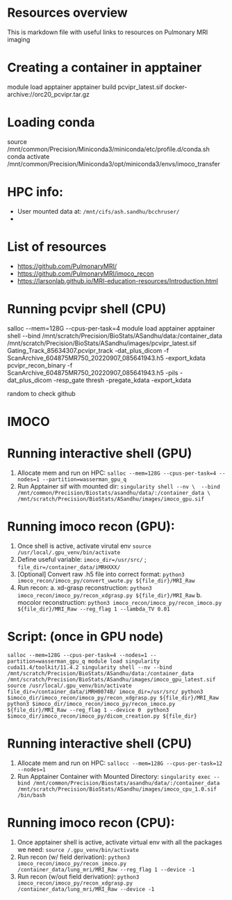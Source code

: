 # Resources overview

This is markdown file with useful links to resources on Pulmonary MRI imaging 

# Creating a container in apptainer
module load apptainer
apptainer build pcvipr_latest.sif docker-archive://orc20_pcvipr.tar.gz


# Loading conda
source /mnt/common/Precision/Miniconda3/miniconda/etc/profile.d/conda.sh
conda activate /mnt/common/Precision/Miniconda3/opt/miniconda3/envs/imoco_transfer

# HPC info: 
- User mounted data at: `/mnt/cifs/ash.sandhu/bcchruser/`
- 

# List of resources 
- https://github.com/PulmonaryMRI/
- https://github.com/PulmonaryMRI/imoco_recon
- https://larsonlab.github.io/MRI-education-resources/Introduction.html

# Running pcvipr shell (CPU)
salloc --mem=128G --cpus-per-task=4
module load apptainer
apptainer shell --bind /mnt/scratch/Precision/BioStats/ASandhu/data:/container_data /mnt/scratch/Precision/BioStats/ASandhu/images/pcvipr_latest.sif
Gating_Track_85634307.pcvipr_track -dat_plus_dicom -f ScanArchive_604875MR750_20220907_085641943.h5 -export_kdata
pcvipr_recon_binary -f ScanArchive_604875MR750_20220907_085641943.h5 -pils -dat_plus_dicom -resp_gate thresh -pregate_kdata -export_kdata

random to check github

# IMOCO 

# Running interactive shell (GPU)
1. Allocate mem and run on HPC: `salloc --mem=128G --cpus-per-task=4 --nodes=1 --partition=wasserman_gpu_q`
2. Run Apptainer sif with mounted dir: `singularity shell --nv \ 
													--bind /mnt/common/Precision/Biostats/asandhu/data/:/container_data \ 
													/mnt/scratch/Precision/BioStats/ASandhu/images/imoco_gpu.sif`

# Running imoco recon (GPU): 
1. Once shell is active, activate virutal env `source /usr/local/.gpu_venv/bin/activate`
2. Define useful variable: `imoco_dir=/usr/src/` ; `file_dir=/container_data/iMRHXXX/` 
3. [Optional] Convert raw .h5 file into correct format: `python3 imoco_recon/imoco_py/convert_uwute.py ${file_dir}/MRI_Raw`
4. Run recon: 
	a. xd-grasp reconstruction: `python3 imoco_recon/imoco_py/recon_xdgrasp.py ${file_dir}/MRI_Raw`
	b. mocolor reconstruction: `python3 imoco_recon/imoco_py/recon_imoco.py ${file_dir}/MRI_Raw --reg_flag 1 --lambda_TV 0.01`

# Script: (once in GPU node)
`
salloc --mem=128G --cpus-per-task=4 --nodes=1 --partition=wasserman_gpu_q
module load singularity cuda11.4/toolkit/11.4.2
singularity shell --nv --bind /mnt/scratch/Precision/BioStats/ASandhu/data:/container_data /mnt/scratch/Precision/BioStats/ASandhu/images/imoco_gpu_latest.sif
source /usr/local/.gpu_venv/bin/activate
file_dir=/container_data/iMRH0074B/
imoco_dir=/usr/src/
python3 $imoco_dir/imoco_recon/imoco_py/recon_xdgrasp.py ${file_dir}/MRI_Raw
python3 $imoco_dir/imoco_recon/imoco_py/recon_imoco.py ${file_dir}/MRI_Raw --reg_flag 1 --device 0 
python3 $imoco_dir/imoco_recon/imoco_py/dicom_creation.py ${file_dir}
`

# Running interactive shell (CPU)

1. Allocate mem and run on HPC: `sallocc --mem=128G --cpus-per-task=12 --nodes=1`
2. Run Apptainer Container with Mounted Directory: `singularity exec --bind /mnt/common/Precision/Biostats/asandhu/data/:/container_data /mnt/scratch/Precision/BioStats/ASandhu/images/imoco_cpu_1.0.sif /bin/bash`

# Running imoco recon (CPU):

1. Once apptainer shell is active, activate virtual env with all the packages we need: `source /.gpu_venv/bin/activate`
2. Run recon (w/ field derivation): `python3 imoco_recon/imoco_py/recon_imoco.py /container_data/lung_mri/MRI_Raw --reg_flag 1 --device -1`
3. Run recon (w/out field derivation): `python3 imoco_recon/imoco_py/recon_xdgrasp.py /container_data/lung_mri/MRI_Raw --device -1`

